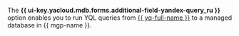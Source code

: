 The **{{ ui-key.yacloud.mdb.forms.additional-field-yandex-query_ru }}** option enables you to run YQL queries from [{{ yq-full-name }}](../../../query/concepts/index.md) to a managed database in {{ mgp-name }}.

